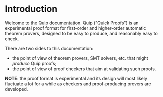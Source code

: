 # Introduction

Welcome to the Quip documentation. Quip ("Quick Proofs") is an experimental
proof format for first-order and higher-order automatic theorem provers,
designed to be easy to produce, and reasonably easy to check.

There are two sides to this documentation:

- the point of view of theorem provers, SMT solvers, etc.
  that might _produce_ Quip proofs;
- the point of view of proof checkers that aim at validating such proofs.

**NOTE**: the proof format is experimental and its design will most likely
fluctuate a lot for a while as checkers and proof-producing provers are
developed.

